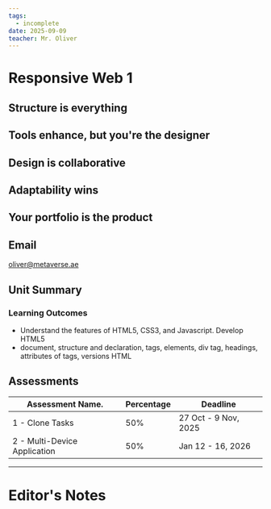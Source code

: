 ```yaml
---
tags:
  - incomplete
date: 2025-09-09
teacher: Mr. Oliver
---
```

# Responsive Web 1
### 
## Structure is everything
## Tools enhance, but you're the designer
## Design is collaborative
## Adaptability wins
## Your portfolio is the product
## Email
oliver@metaverse.ae
## Unit Summary
### Learning Outcomes
- Understand the features of HTML5, CSS3, and Javascript. Develop HTML5
- document, structure and declaration, tags, elements, div tag, headings, attributes of tags, versions HTML
## Assessments
| Assessment Name.             | Percentage | Deadline             |
| ---------------------------- | ---------- | -------------------- |
| 1 - Clone Tasks              | 50%        | 27 Oct - 9 Nov, 2025 |
| 2 - Multi-Device Application | 50%        | Jan 12 - 16, 2026    |

----------------------------------------------------------------
# Editor's Notes